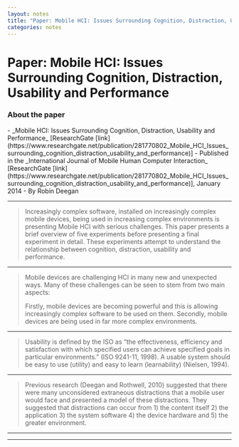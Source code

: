 ```yaml
---
layout: notes
title: "Paper: Mobile HCI: Issues Surrounding Cognition, Distraction, Usability and Performance"
categories: notes
---
```


# Paper: Mobile HCI: Issues Surrounding Cognition, Distraction, Usability and Performance

### About the paper
<p delete-line/>
- _Mobile HCI: Issues Surrounding Cognition, Distraction, Usability and Performance_ [ResearchGate [link](https://www.researchgate.net/publication/281770802_Mobile_HCI_Issues_surrounding_cognition_distraction_usability_and_performance)]
- Published in the _International Journal of Mobile Human Computer Interaction_ [ResearchGate [link](https://www.researchgate.net/publication/281770802_Mobile_HCI_Issues_surrounding_cognition_distraction_usability_and_performance)], January 2014
- By Robin Deegan

* * *

> Increasingly complex software, installed on increasingly complex mobile devices, being used in increasing complex environments is presenting Mobile HCI with serious challenges. This paper presents a brief overview of five experiments before presenting a final experiment in detail. These experiments attempt to understand the relationship between cognition, distraction, usability and performance.

* * *

> Mobile devices are challenging HCI in many new and unexpected ways. Many of these challenges can be seen to stem from two main aspects:
> 
> Firstly, mobile devices are becoming powerful and this is allowing increasingly complex software to be used on them. Secondly, mobile devices are being used in far more complex environments.

* * *

> Usability is defined by the ISO as “the effectiveness, efficiency and satisfaction with which specified users can achieve specified goals in particular environments.” (ISO 9241-11, 1998). A usable system should be easy to use (utility) and easy to learn (learnability) (Nielsen, 1994).

* * *

> Previous research (Deegan and Rothwell, 2010) suggested that there were many unconsidered extraneous distractions that a mobile user would face and presented a model of these distractions. They suggested that distractions can occur from 1) the content itself 2) the application 3) the system software 4) the device hardware and 5) the greater environment.

* * *

<hr asterism>